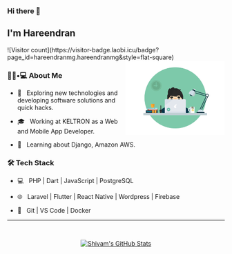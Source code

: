 ### Hi there 👋
<h2> I'm Hareendran</h2> <span align="right">![Visitor count](https://visitor-badge.laobi.icu/badge?page_id=hareendranmg.hareendranmg&style=flat-square) </span>

<img src="https://github.com/nirala69/nirala69/blob/master/70804f7e25b11f29db904f2fa7b4cd9d.gif" width="230" align='right'>

<h3> 👨🏻•💻 About Me </h3>



- 🤔 &nbsp; Exploring new technologies and developing software solutions and quick hacks.

- 🎓 &nbsp; Working at KELTRON as a Web and Mobile App Developer.

- 🌱 &nbsp; Learning about Django, Amazon AWS.


<h3>🛠 Tech Stack</h3>


- 💻 &nbsp; PHP | Dart | JavaScript | PostgreSQL

- 🌐 &nbsp; Laravel | Flutter | React Native | Wordpress | Firebase

- 🔧 &nbsp; Git | VS Code  | Docker


<hr>



<br/>

<div align="center">

[![Shivam's GitHub Stats](https://github-readme-stats.vercel.app/api?username=hareendranmg&show_icons=true&count_private=true)](https://github.com/hareendranmg)

</div>
<br/>

